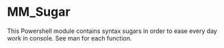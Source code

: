 
MM_Sugar
========

This Powershell module contains syntax sugars in order to ease every day work in console. See man for each function.


